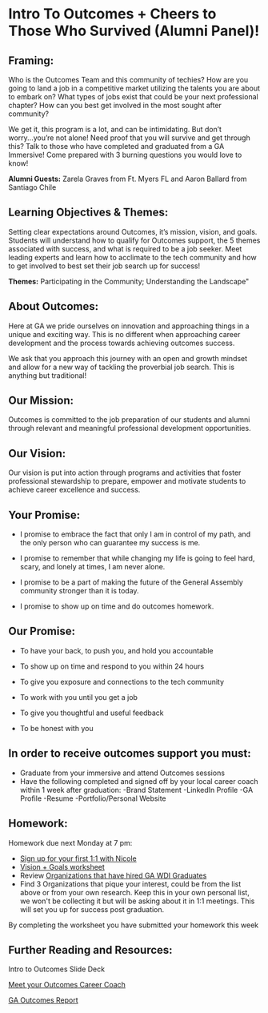 # Intro To Outcomes + Cheers to Those Who Survived (Alumni Panel)!

## Framing:
Who is the Outcomes Team and this community of techies?  How are you going to land a job in a competitive market utilizing the talents you are about to embark on? What types of jobs exist that could be your next professional chapter? How can you best get involved in the most sought after community? 

We get it, this program is a lot, and can be intimidating. But don’t worry...you’re not alone!  Need proof that you will survive and get through this? Talk to those who have completed and graduated from a GA Immersive! Come prepared with 3 burning questions you would love to know! 

**Alumni Guests:** Zarela Graves from Ft. Myers FL and Aaron Ballard from Santiago Chile

## Learning Objectives & Themes:
Setting clear expectations around Outcomes, it’s mission, vision, and goals. Students will understand how to qualify for Outcomes support, the 5 themes associated with success, and what is required to be a job seeker. Meet leading experts and learn how to acclimate to the tech community and how to get involved to best set their job search up for success! 

**Themes:** Participating in the Community; Understanding the Landscape"

## About Outcomes: 

Here at GA we pride ourselves on innovation and approaching things in a unique and exciting way. This is no different when approaching career development and the process towards achieving outcomes success. 

We ask that you approach this journey with an open and growth mindset and allow for a new way of tackling the proverbial job search. This is anything but traditional!

## Our Mission:

Outcomes is committed to the job preparation of our students and alumni through relevant and meaningful professional development opportunities.

## Our Vision:

Our vision is put into action through programs and activities that foster professional stewardship to prepare, empower and motivate students to achieve career excellence and success.

## Your Promise: 
* I promise to embrace the fact that only I am in control of my path, and the only person who can guarantee my success is me.

* I promise to remember that while changing my life is going to feel hard, scary, and lonely at times, I am never alone.

* I promise to be a part of making the future of the General Assembly community stronger than it is today.

* I promise to show up on time and do outcomes homework.

## Our Promise: 
* To have your back, to push you, and hold you accountable

* To show up on time and respond to you within 24 hours

* To give you exposure and connections to the tech community

* To work with you until you get a job

* To give you thoughtful and useful feedback

* To be honest with you 

## In order to receive outcomes support you must: 
* Graduate from your immersive and attend Outcomes sessions 
* Have the following completed and signed off by your local career coach within 1 week after graduation: 
-Brand Statement
-LinkedIn Profile
-GA Profile 
-Resume 
-Portfolio/Personal Website

## Homework:
Homework due next Monday at 7 pm:
- [Sign up for your first 1:1 with Nicole](https://github.com/ga-students/wdiroutcomes/blob/master/one-on-ones.md)
- [Vision + Goals worksheet](https://goo.gl/forms/zXIrRt1EYsMZVoxY2)
- Review [Organizations that have hired GA WDI Graduates](https://docs.google.com/spreadsheets/d/1eh4skY-5_RyVPyoYTT-3uScwPxYPugOlnV0OLmJiocE/edit?usp=sharing) 
- Find 3 Organizations that pique your interest, could be from the list above or from your own research. Keep this in your own personal list, we won't be collecting it but will be asking about it in 1:1 meetings.  This will set you up for success post graduation. 

By completing the worksheet you have submitted your homework this week

## Further Reading and Resources: 
Intro to Outcomes Slide Deck

[Meet your Outcomes Career Coach](/outcomes-intro.md) 

[GA Outcomes Report](https://generalassemb.ly/blog/general-assemblys-first-student-outcomes-report/)

